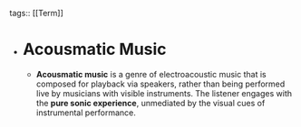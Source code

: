 tags:: [[Term]]

- # Acousmatic Music
	- **Acousmatic music** is a genre of electroacoustic music that is composed for playback via speakers, rather than being performed live by musicians with visible instruments. The listener engages with the **pure sonic experience**, unmediated by the visual cues of instrumental performance.